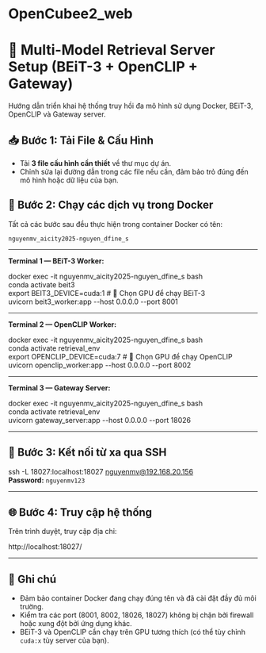 # OpenCubee2_web
# 🔁 Multi-Model Retrieval Server Setup (BEiT-3 + OpenCLIP + Gateway)

Hướng dẫn triển khai hệ thống truy hồi đa mô hình sử dụng Docker, BEiT-3, OpenCLIP và Gateway server.

## 📥 Bước 1: Tải File & Cấu Hình

- Tải **3 file cấu hình cần thiết** về thư mục dự án.  
- Chỉnh sửa lại đường dẫn trong các file nếu cần, đảm bảo trỏ đúng đến mô hình hoặc dữ liệu của bạn.

## 🚀 Bước 2: Chạy các dịch vụ trong Docker

Tất cả các bước sau đều thực hiện trong container Docker có tên:

`nguyenmv_aicity2025-nguyen_dfine_s`

---

**Terminal 1 — BEiT-3 Worker:**

docker exec -it nguyenmv_aicity2025-nguyen_dfine_s bash  
conda activate beit3  
export BEIT3_DEVICE=cuda:1   # 🧠 Chọn GPU để chạy BEiT-3  
uvicorn beit3_worker:app --host 0.0.0.0 --port 8001

---

**Terminal 2 — OpenCLIP Worker:**

docker exec -it nguyenmv_aicity2025-nguyen_dfine_s bash  
conda activate retrieval_env  
export OPENCLIP_DEVICE=cuda:7   # 🧠 Chọn GPU để chạy OpenCLIP  
uvicorn openclip_worker:app --host 0.0.0.0 --port 8002

---

**Terminal 3 — Gateway Server:**

docker exec -it nguyenmv_aicity2025-nguyen_dfine_s bash  
conda activate retrieval_env  
uvicorn gateway_server:app --host 0.0.0.0 --port 18026

---

## 🔌 Bước 3: Kết nối từ xa qua SSH

ssh -L 18027:localhost:18027 nguyenmv@192.168.20.156  
**Password:** `nguyenmv123`

---

## 🌐 Bước 4: Truy cập hệ thống

Trên trình duyệt, truy cập địa chỉ:

http://localhost:18027/

---

## 📝 Ghi chú

- Đảm bảo container Docker đang chạy đúng tên và đã cài đặt đầy đủ môi trường.  
- Kiểm tra các port (8001, 8002, 18026, 18027) không bị chặn bởi firewall hoặc xung đột bởi ứng dụng khác.  
- BEiT-3 và OpenCLIP cần chạy trên GPU tương thích (có thể tùy chỉnh `cuda:x` tùy server của bạn).
